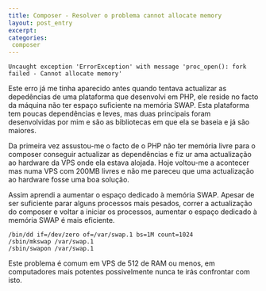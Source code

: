```yaml
---
title: Composer - Resolver o problema cannot allocate memory
layout: post_entry
excerpt: 
categories:
 composer
---
```


	Uncaught exception 'ErrorException' with message 'proc_open(): fork failed - Cannot allocate memory'

Este erro já me tinha aparecido antes quando tentava actualizar as depedências de uma plataforma que desenvolvi em PHP, ele reside no facto da máquina não ter espaço suficiente na memória SWAP. Esta plataforma tem poucas dependências e leves, mas duas principais foram desenvolvidas por mim e são as bibliotecas em que ela se baseia e já são maiores.

Da primeira vez assustou-me o facto de o PHP não ter memória livre para o composer conseguir actualizar as dependências e fiz ur ama actualização ao hardware da VPS onde ela estava alojada. Hoje voltou-me a acontecer mas numa VPS com 200MB livres e não me pareceu que uma actualização ao hardware fosse uma boa solução.

Assim aprendi a aumentar o espaço dedicado à memória SWAP. Apesar de ser suficiente parar alguns processos mais pesados, correr a actualização do composer e voltar a iniciar os processos, aumentar o espaço dedicado à memória SWAP é mais eficiente.

	/bin/dd if=/dev/zero of=/var/swap.1 bs=1M count=1024
	/sbin/mkswap /var/swap.1
	/sbin/swapon /var/swap.1

Este problema é comum em VPS de 512 de RAM ou menos, em computadores mais potentes possivelmente nunca te irás confrontar com isto.